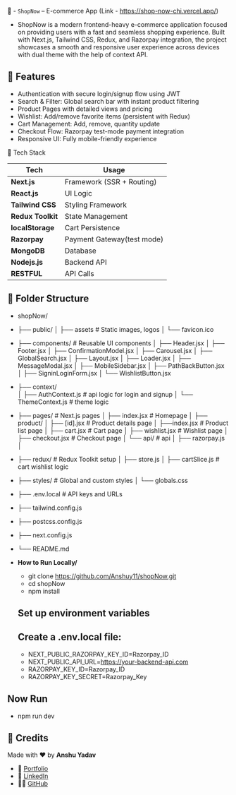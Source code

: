 🛒 - `ShopNow` –  E-commerce App (Link - https://shop-now-chi.vercel.app/)
 - ShopNow is a modern frontend-heavy e-commerce application focused on providing users with a fast and seamless shopping experience. Built with Next.js, Tailwind CSS, Redux, and Razorpay integration, the project showcases a smooth and responsive user experience across devices with dual theme with the help of context API.

## 🚀 Features

- Authentication with secure login/signup flow using JWT
- Search & Filter: Global search bar with instant product filtering
- Product Pages with detailed views and pricing
- Wishlist: Add/remove favorite items (persistent with Redux)
- Cart Management: Add, remove, quantity update
- Checkout Flow: Razorpay test-mode payment integration
- Responsive UI: Fully mobile-friendly experience


🧠 Tech Stack

| Tech              | Usage                      |
| ----------------- | -------------------------- |
| **Next.js**       | Framework (SSR + Routing)  |
| **React.js**      | UI Logic                   |
| **Tailwind CSS**  | Styling Framework          |
| **Redux Toolkit** | State Management           |
| **localStorage**  | Cart Persistence           |
| **Razorpay**      | Payment Gateway(test mode) |
| **MongoDB**       | Database                   |
| **Nodejs.js**     | Backend API                |
| **RESTFUL**       | API Calls                  |


## 📁 Folder Structure 

- shopNow/
- ├── public/
  │   ├── assets               # Static images, logos
  │   └── favicon.ico
- ├── components/              # Reusable UI components
  │   ├── Header.jsx
  │   ├── Footer.jsx
  │   ├── ConfirmationModel.jsx 
  │   ├── Carousel.jsx
  │   ├── GlobalSearch.jsx
  │   ├── Layout.jsx
  │   ├── Loader.jsx
  │   ├── MessageModal.jsx
  │   ├── MobileSidebar.jsx
  │   ├── PathBackButton.jsx
  │   ├── SigninLoginForm.jsx
  │   └── WishlistButton.jsx
- ├── context/                
  │   ├── AuthContext.js       # api logic for login and signup
  │   └── ThemeContext.js      # theme logic 
- ├── pages/                   # Next.js pages
  │   ├── index.jsx            # Homepage
  │   ├── product/
  │          ├──   [id].jsx    # Product details page
  │          ├──index.jsx       # Product list page
  │   ├── cart.jsx             # Cart page
  │   ├── wishlist.jsx         # Wishlist page
  │   ├── checkout.jsx         # Checkout page
  │   └── api/                 # api 
  │       ├── razorpay.js
  │      
- ├── redux/                   # Redux Toolkit setup
  │   ├── store.js
  │   ├── cartSlice.js         # cart wishlist logic
- ├── styles/                  # Global and custom styles
  │   └── globals.css
- ├── .env.local               # API keys and URLs
- ├── tailwind.config.js
- ├── postcss.config.js
- ├── next.config.js
- └── README.md




- **How to Run Locally/**
  - git clone https://github.com/Anshuy11/shopNow.git
  - cd shopNow
  - npm install

  ## Set up environment variables
  ## Create a .env.local file:
  - NEXT_PUBLIC_RAZORPAY_KEY_ID=Razorpay_ID
  - NEXT_PUBLIC_API_URL=https://your-backend-api.com
  - RAZORPAY_KEY_ID=Razorpay_ID  
  - RAZORPAY_KEY_SECRET=Razorpay_Key

 ## Now Run 
  - npm run dev



  ## 🙌 Credits

Made with ❤️ by **Anshu Yadav**

- 🔗 [Portfolio](https://portfolios-dusky.vercel.app/)
- 💼 [LinkedIn](https://www.linkedin.com/in/anshu-yadav-62444a1a0/)
- 🧑‍💻 [GitHub](https://github.com/Anshuy11)





